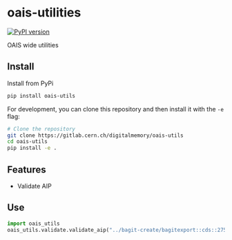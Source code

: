 # oais-utilities

[![PyPI version](https://badge.fury.io/py/oais-utils.svg)](https://pypi.org/project/oais-utils/)

OAIS wide utilities

## Install

Install from PyPi

```bash
pip install oais-utils
```

For development, you can clone this repository and then install it with the `-e` flag:

```bash
# Clone the repository
git clone https://gitlab.cern.ch/digitalmemory/oais-utils
cd oais-utils
pip install -e .
```

## Features

- Validate AIP

## Use

```python
import oais_utils
oais_utils.validate.validate_aip("../bagit-create/bagitexport::cds::2751237")
```
